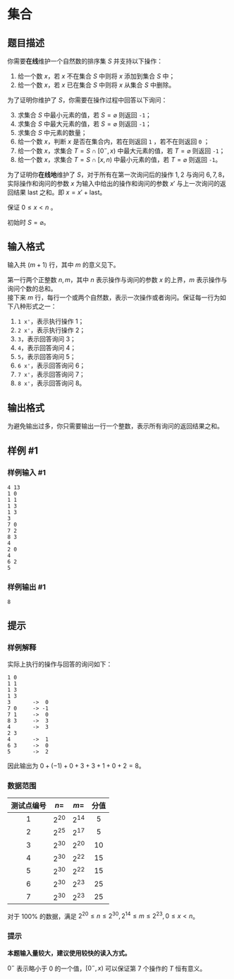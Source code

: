 # 集合

## 题目描述

你需要**在线**维护一个自然数的排序集 $S$ 并支持以下操作：

1. 给一个数 $x$，若 $x$ 不在集合 $S$ 中则将 $x$ 添加到集合 $S$ 中；
2. 给一个数 $x$，若 $x$ 已在集合 $S$ 中则将 $x$ 从集合 $S$ 中删除。

为了证明你维护了 $S$，你需要在操作过程中回答以下询问：

3. 求集合 $S$ 中最小元素的值，若 $S=\varnothing$ 则返回 `-1`；
4. 求集合 $S$ 中最大元素的值，若 $S=\varnothing$ 则返回 `-1`；
5. 求集合 $S$ 中元素的数量；
6. 给一个数 $x$，判断 $x$ 是否在集合内，若在则返回 `1` ，若不在则返回 `0` ；
7. 给一个数 $x$，求集合 $T=S\cap[0^-,x)$ 中最大元素的值，若 $T=\varnothing$ 则返回 `-1`；
8. 给一个数 $x$，求集合 $T=S\cap[x,n)$ 中最小元素的值，若 $T=\varnothing$ 则返回 `-1`。

为了证明你**在线地**维护了 $S$，对于所有在第一次询问后的操作 $1,2$ 与询问 $6,7,8$，实际操作和询问的参数 $x$ 为输入中给出的操作和询问的参数 $x'$ 与上一次询问的返回结果 $\text{last}$ 之和。即 $x=x'+\text{last}$。

保证 $0\le x<n$ 。

初始时 $S=\varnothing$。

## 输入格式

输入共 $(m+1)$ 行，其中 $m$ 的意义见下。

第一行两个正整数 $n,m$，其中 $n$ 表示操作与询问的参数 $x$ 的上界，$m$ 表示操作与询问个数的总和。  
接下来 $m$ 行，每行一个或两个自然数，表示一次操作或者询问。保证每一行为如下八种形式之一：
1. `1 x'`，表示执行操作 $1$；
2. `2 x'`，表示执行操作 $2$；
3. `3`，表示回答询问 $3$；
4. `4`，表示回答询问 $4$；
5. `5`，表示回答询问 $5$；
6. `6 x'`，表示回答询问 $6$；
7. `7 x'`，表示回答询问 $7$；
8. `8 x'`，表示回答询问 $8$。

## 输出格式

为避免输出过多，你只需要输出一行一个整数，表示所有询问的返回结果之和。

## 样例 #1

### 样例输入 #1
```
4 13
1 0
1 1
1 3
1 3
3
7 0
7 2
8 3
4
2 0
4
6 2
5
```

### 样例输出 #1

```
8
```

## 提示

### 样例解释

实际上执行的操作与回答的询问如下：

```plain
1 0
1 1
1 3
1 3
3		->  0
7 0		-> -1
7 1		->  0
8 3		->  3
4		->  3
2 3
4		->  1
6 3		->  0
5		->  2
```

因此输出为 $0+(-1)+0+3+3+1+0+2=8$。

### 数据范围

| 测试点编号 |    $n=$     |    $m=$   | 分值  |
|:--------------:|:------------:|:-----------:|:-------:|
|      $1$       | $2^{20}$ | $2^{14}$ |  $5$  |
|      $2$       | $2^{25}$ | $2^{17}$ |  $5$  |
|      $3$       | $2^{30}$ | $2^{20}$ | $10$ |
|      $4$       | $2^{30}$ | $2^{22}$ | $15$ |
|      $5$       | $2^{30}$ | $2^{22}$ | $15$ |
|      $6$       | $2^{30}$ | $2^{23}$ | $25$ |
|      $7$       | $2^{30}$ | $2^{23}$ | $25$ |

对于 $100\%$ 的数据，满足 $2^{20}\le n\le2^{30},2^{14}\le m\le 2^{23},0\le x<n$。

### 提示

**本题输入量较大，建议使用较快的读入方式。**

$0^-$ 表示略小于 $0$ 的一个值，$[0^-,x)$ 可以保证第 $7$ 个操作的 $T$ 恒有意义。
